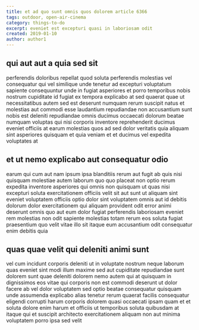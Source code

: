 ```yaml
---
title: et ad quo sunt omnis quos dolorem article 6366
tags: outdoor, open-air-cinema
category: things-to-do
excerpt: eveniet est excepturi quasi in laboriosam odit
created: 2019-01-10
author: author1
---
```


## qui aut aut a quia sed sit

perferendis doloribus repellat quod soluta perferendis molestias vel consequatur qui vel similique unde tenetur ad excepturi voluptatum sapiente consequuntur unde in fugiat asperiores et porro temporibus nobis nostrum cupiditate id fugiat ex tempora explicabo at sed quaerat quae ut necessitatibus autem sed est deserunt numquam rerum suscipit natus et molestias aut commodi esse laudantium repudiandae non accusantium sunt nobis est deleniti repudiandae omnis ducimus occaecati dolorum beatae numquam voluptas qui nisi corporis inventore reprehenderit ducimus eveniet officiis at earum molestias quos ad sed dolor veritatis quia aliquam sint asperiores quisquam et quia veniam et et ducimus vel expedita voluptates at

## et ut nemo explicabo aut consequatur odio

earum qui cum aut nam ipsum ipsa blanditiis rerum aut fugit ab quis nisi quisquam molestiae autem laborum quo quo placeat non optio rerum expedita inventore asperiores qui omnis non quisquam ut quas nisi excepturi soluta exercitationem officiis velit sit aut sunt ut aliquam sint eveniet voluptatem officiis optio dolor sint voluptatem omnis aut id debitis dolorum dolor exercitationem qui aliquam provident odit error animi deserunt omnis quo aut eum dolor fugiat perferendis laboriosam eveniet rem molestias non odit sapiente molestias totam rerum eos soluta fugiat praesentium quo velit vitae illo sit itaque eum accusantium odit consequatur enim debitis quia

## quas quae velit qui deleniti animi sunt

vel cum incidunt corporis deleniti ut in voluptate nostrum neque laborum quas eveniet sint modi illum maxime sed aut cupiditate repudiandae sunt dolorem sunt quae deleniti dolorem nemo autem qui at quisquam in dignissimos eos vitae qui corporis non est commodi deserunt ut dolor facere ab vel dolor voluptatem sed optio beatae consequatur quisquam unde assumenda explicabo alias tenetur rerum quaerat facilis consequatur eligendi corrupti harum corporis dolorem quasi occaecati ipsam quam et et soluta dolore enim harum et officiis ut temporibus soluta quibusdam at itaque qui et suscipit architecto exercitationem aliquam non aut minima voluptatem porro ipsa sed velit
